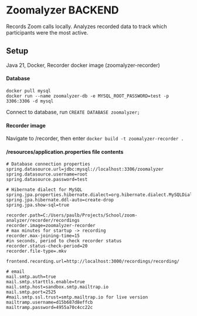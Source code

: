 # Zoomalyzer BACKEND
Records Zoom calls locally. Analyzes recorded data to track which participants were the most active.

## Setup
Java 21, Docker, Recorder docker image (zoomalyzer-recorder)

#### Database
``
docker pull mysql
``\
``
docker run --name zoomalyzer-db -e MYSQL_ROOT_PASSWORD=test -p 3306:3306 -d mysql
``

Connect to database, run ``
CREATE DATABASE zoomalyzer;
``

#### Recorder image
Navigate to /recorder, then enter
``
    docker build -t zoomalyzer-recorder .
``

#### /resources/application.properties file contents
````
# Database connection properties
spring.datasource.url=jdbc:mysql://localhost:3306/zoomalyzer
spring.datasource.username=root
spring.datasource.password=test

# Hibernate dialect for MySQL
spring.jpa.properties.hibernate.dialect=org.hibernate.dialect.MySQLDialect
spring.jpa.hibernate.ddl-auto=create-drop
spring.jpa.show-sql=true

recorder.path=C:/Users/paulb/Projects/School/zoom-analyzer/recorder/recordings
recorder.image=zoomalyzer-recorder
# max minutes for startup -> recording
recorder.max-joining-time=15
#in seconds, period to check recorder status
recorder.status-check-period=20
recorder.file-type=.mkv

frontend.recording.url=http://localhost:3000/recordings/recording/

# email
mail.smtp.auth=true
mail.smtp.starttls.enable=true
mail.smtp.host=sandbox.smtp.mailtrap.io
mail.smtp.port=2525
#mail.smtp.ssl.trust=smtp.mailtrap.io for live version
mailtramp.username=d15b687d8effcb
mailtramp.password=4955a70c4cc22c
````